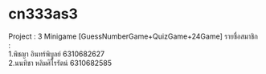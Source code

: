 # cn333as3

Project : 3 Minigame [GuessNumberGame+QuizGame+24Game]
รายชื่อสมาชิก : \
1.พิชญา อินทร์พิบูลย์ 6310682627 \
2.นนทิชา หลิมศิโรรัตน์ 6310682585

